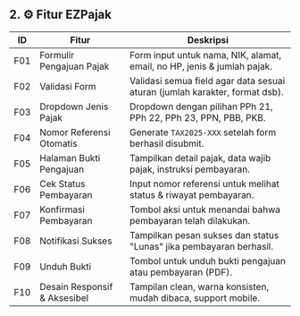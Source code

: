 ## 2. ⚙️ Fitur EZPajak

| ID    | Fitur                          | Deskripsi                                                                 |
|-------|--------------------------------|---------------------------------------------------------------------------|
| F01   | Formulir Pengajuan Pajak       | Form input untuk nama, NIK, alamat, email, no HP, jenis & jumlah pajak.  |
| F02   | Validasi Form                  | Validasi semua field agar data sesuai aturan (jumlah karakter, format dsb).|
| F03   | Dropdown Jenis Pajak           | Dropdown dengan pilihan PPh 21, PPh 22, PPh 23, PPN, PBB, PKB.            |
| F04   | Nomor Referensi Otomatis       | Generate `TAX2025-XXX` setelah form berhasil disubmit.                   |
| F05   | Halaman Bukti Pengajuan        | Tampilkan detail pajak, data wajib pajak, instruksi pembayaran.          |
| F06   | Cek Status Pembayaran          | Input nomor referensi untuk melihat status & riwayat pembayaran.         |
| F07   | Konfirmasi Pembayaran          | Tombol aksi untuk menandai bahwa pembayaran telah dilakukan.             |
| F08   | Notifikasi Sukses              | Tampilkan pesan sukses dan status "Lunas" jika pembayaran berhasil.      |
| F09   | Unduh Bukti                    | Tombol untuk unduh bukti pengajuan atau pembayaran (PDF).                |
| F10   | Desain Responsif & Aksesibel   | Tampilan clean, warna konsisten, mudah dibaca, support mobile.           |